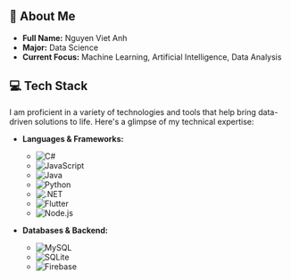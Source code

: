 ## 💫 About Me
- **Full Name:** Nguyen Viet Anh
- **Major:** Data Science
- **Current Focus:** Machine Learning, Artificial Intelligence, Data Analysis

## 💻 Tech Stack
I am proficient in a variety of technologies and tools that help bring data-driven solutions to life. Here's a glimpse of my technical expertise:

- **Languages & Frameworks:**
  - ![C#](https://img.shields.io/badge/c%23-%23239120.svg?style=flat-square&logo=csharp&logoColor=white)
  - ![JavaScript](https://img.shields.io/badge/javascript-%23323330.svg?style=flat-square&logo=javascript&logoColor=%23F7DF1E)
  - ![Java](https://img.shields.io/badge/java-%23ED8B00.svg?style=flat-square&logo=openjdk&logoColor=white)
  - ![Python](https://img.shields.io/badge/python-3670A0?style=flat-square&logo=python&logoColor=ffdd54)
  - ![.NET](https://img.shields.io/badge/.NET-5C2D91?style=flat-square&logo=.net&logoColor=white)
  - ![Flutter](https://img.shields.io/badge/Flutter-02569B?style=flat-square&logo=flutter&logoColor=white)
  - ![Node.js](https://img.shields.io/badge/Node.js-339933?style=flat-square&logo=node.js&logoColor=white)

- **Databases & Backend:**
  - ![MySQL](https://img.shields.io/badge/mysql-4479A1.svg?style=flat-square&logo=mysql&logoColor=white)
  - ![SQLite](https://img.shields.io/badge/sqlite-%2307405e.svg?style=flat-square&logo=sqlite&logoColor=white)
  - ![Firebase](https://img.shields.io/badge/firebase-a08021?style=flat-square&logo=firebase&logoColor=ffcd34)

